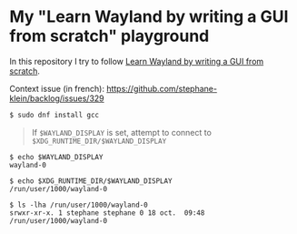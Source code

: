 # My "Learn Wayland by writing a GUI from scratch" playground

In this repository I try to follow [Learn Wayland by writing a GUI from scratch](https://gaultier.github.io/blog/wayland_from_scratch.html).

Context issue (in french): https://github.com/stephane-klein/backlog/issues/329

```sh
$ sudo dnf install gcc
```

> If `$WAYLAND_DISPLAY` is set, attempt to connect to `$XDG_RUNTIME_DIR/$WAYLAND_DISPLAY`

```
$ echo $WAYLAND_DISPLAY
wayland-0

$ echo $XDG_RUNTIME_DIR/$WAYLAND_DISPLAY
/run/user/1000/wayland-0

$ ls -lha /run/user/1000/wayland-0
srwxr-xr-x. 1 stephane stephane 0 18 oct.  09:48 /run/user/1000/wayland-0
```
